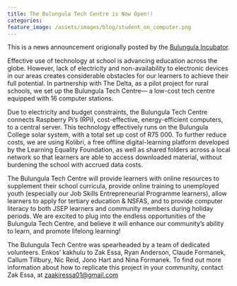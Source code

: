 ```yaml
---
title: The Bulungula Tech Centre is Now Open!!
categories:
feature_image: /assets/images/blog/student_on_computer.png
---
```


This is a news announcement origionally posted by the [Bulungula Incubator](https://bulungulaincubator.org/the-bulungula-tech-centre-is-now-open/).

Effective use of technology at school is advancing education across the globe. However, lack of electricity and non-availability to electronic devices in our areas creates considerable obstacles for our learners to achieve their full potential. In partnership with The Delta, as a pilot project for rural schools, we set up the Bulungula Tech Centre— a low-cost tech centre equipped with 16 computer stations.

Due to electricity and budget constraints, the Bulungula Tech Centre connects Raspberry Pi’s (RPi), cost-effective, energy-efficient computers, to a central server. This technology effectively runs on the Bulungula College solar system, with a total set up cost of R75 000. To further reduce costs, we are using Kolibri, a free offline digital-learning platform developed by the Learning Equality Foundation, as well as shared folders across a local network so that learners are able to access downloaded material, without burdening the school with accrued data costs.

The Bulungula Tech Centre will provide learners with online resources to supplement their school curricula, provide online training to unemployed youth (especially our Job Skills Entrepreneurial Programme learners), allow learners to apply for tertiary education & NSFAS, and to provide computer literacy to both JSEP learners and community members during holiday periods. We are excited to plug into the endless opportunities of the Bulungula Tech Centre, and believe it will enhance our community’s ability to learn, and promote lifelong learning!

The Bulungula Tech Centre was spearheaded by a team of dedicated volunteers. Enkos’ kakhulu to Zak Essa, Ryan Anderson, Claude Formanek, Callum Tillbury, Nic Reid, Jono Hart and Nina Formanek. To find out more information about how to replicate this project in your community, contact Zak Essa, at zaakiressa01@gmail.com
